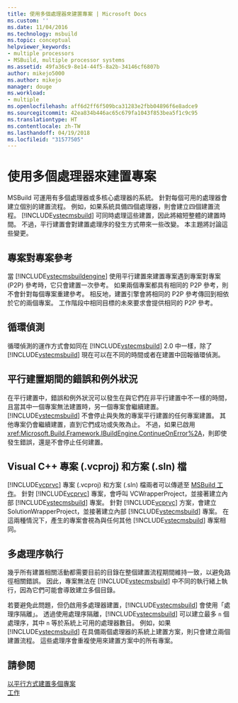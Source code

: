 ```yaml
---
title: 使用多個處理器來建置專案 | Microsoft Docs
ms.custom: ''
ms.date: 11/04/2016
ms.technology: msbuild
ms.topic: conceptual
helpviewer_keywords:
- multiple processors
- MSBuild, multiple processor systems
ms.assetid: 49fa36c9-8e14-44f5-8a2b-34146cf6807b
author: mikejo5000
ms.author: mikejo
manager: douge
ms.workload:
- multiple
ms.openlocfilehash: aff6d2ff6f509bca31283e2fbb04896f6e8adce9
ms.sourcegitcommit: 42ea834b446ac65c679fa1043f853bea5f1c9c95
ms.translationtype: HT
ms.contentlocale: zh-TW
ms.lasthandoff: 04/19/2018
ms.locfileid: "31577505"
---
```

# <a name="using-multiple-processors-to-build-projects"></a>使用多個處理器來建置專案
MSBuild 可運用有多個處理器或多核心處理器的系統。 針對每個可用的處理器會建立個別的建置流程。 例如，如果系統具備四個處理器，則會建立四個建置流程。 [!INCLUDE[vstecmsbuild](../extensibility/internals/includes/vstecmsbuild_md.md)] 可同時處理這些建置，因此將縮短整體的建置時間。 不過，平行建置會對建置處理序的發生方式帶來一些改變。 本主題將討論這些變更。  
  
## <a name="project-to-project-references"></a>專案對專案參考  
 當 [!INCLUDE[vstecmsbuildengine](../msbuild/includes/vstecmsbuildengine_md.md)] 使用平行建置來建置專案遇到專案對專案 (P2P) 參考時，它只會建置一次參考。 如果兩個專案都具有相同的 P2P 參考，則不會針對每個專案重建參考。 相反地，建置引擎會將相同的 P2P 參考傳回到相依於它的兩個專案。 工作階段中相同目標的未來要求會提供相同的 P2P 參考。  
  
## <a name="cycle-detection"></a>循環偵測  
 循環偵測的運作方式會如同在 [!INCLUDE[vstecmsbuild](../extensibility/internals/includes/vstecmsbuild_md.md)] 2.0 中一樣，除了 [!INCLUDE[vstecmsbuild](../extensibility/internals/includes/vstecmsbuild_md.md)] 現在可以在不同的時間或者在建置中回報循環偵測。  
  
## <a name="errors-and-exceptions-during-parallel-builds"></a>平行建置期間的錯誤和例外狀況  
 在平行建置中，錯誤和例外狀況可以發生在與它們在非平行建置中不一樣的時間，且當其中一個專案無法建置時，另一個專案會繼續建置。 [!INCLUDE[vstecmsbuild](../extensibility/internals/includes/vstecmsbuild_md.md)] 不會停止與失敗的專案平行建置的任何專案建置。 其他專案仍會繼續建置，直到它們成功或失敗為止。 不過，如果已啟用 <xref:Microsoft.Build.Framework.IBuildEngine.ContinueOnError%2A>，則即使發生錯誤，還是不會停止任何建置。  
  
## <a name="visual-c-project-vcproj-and-solution-sln-files"></a>Visual C++ 專案 (.vcproj) 和方案 (.sln) 檔  
 [!INCLUDE[vcprvc](../code-quality/includes/vcprvc_md.md)] 專案 (.vcproj) 和方案 (.sln) 檔兩者可以傳遞至 [MSBuild 工作](../msbuild/msbuild-task.md)。 針對 [!INCLUDE[vcprvc](../code-quality/includes/vcprvc_md.md)] 專案，會呼叫 VCWrapperProject，並接著建立內部 [!INCLUDE[vstecmsbuild](../extensibility/internals/includes/vstecmsbuild_md.md)] 專案。 針對 [!INCLUDE[vcprvc](../code-quality/includes/vcprvc_md.md)] 方案，會建立 SolutionWrapperProject，並接著建立內部 [!INCLUDE[vstecmsbuild](../extensibility/internals/includes/vstecmsbuild_md.md)] 專案。 在這兩種情況下，產生的專案會視為與任何其他 [!INCLUDE[vstecmsbuild](../extensibility/internals/includes/vstecmsbuild_md.md)] 專案相同。  
  
## <a name="multi-process-execution"></a>多處理序執行  
 幾乎所有建置相關活動都需要目前的目錄在整個建置流程期間維持一致，以避免路徑相關錯誤。 因此，專案無法在 [!INCLUDE[vstecmsbuild](../extensibility/internals/includes/vstecmsbuild_md.md)] 中不同的執行緒上執行，因為它們可能會導致建立多個目錄。  
  
 若要避免此問題，但仍啟用多處理器建置，[!INCLUDE[vstecmsbuild](../extensibility/internals/includes/vstecmsbuild_md.md)] 會使用「處理序隔離」。 透過使用處理序隔離，[!INCLUDE[vstecmsbuild](../extensibility/internals/includes/vstecmsbuild_md.md)] 可以建立最多 `n` 個處理序，其中 `n` 等於系統上可用的處理器數目。 例如，如果 [!INCLUDE[vstecmsbuild](../extensibility/internals/includes/vstecmsbuild_md.md)] 在具備兩個處理器的系統上建置方案，則只會建立兩個建置流程。 這些處理序會重複使用來建置方案中的所有專案。  
  
## <a name="see-also"></a>請參閱  
 [以平行方式建置多個專案](../msbuild/building-multiple-projects-in-parallel-with-msbuild.md)   
 [工作](../msbuild/msbuild-tasks.md)